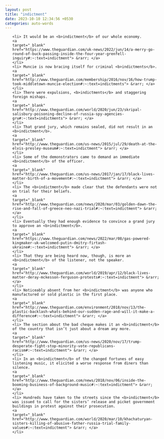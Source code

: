 ```yaml
---
layout: post
title: "indictment"
date: 2023-10-10 12:34:56 +0530
categories: auto-words
---
```

<ol>

    <li> It would be an <b>indictment</b> of our whole economy.
    <a 
    target="_blank" 
    href="https://www.theguardian.com/uk-news/2022/jun/14/a-merry-go-round-of-buck-passing-inside-the-four-year-grenfell-inquiry#:~:text=indictment"> &rarr; </a>
    </li>
    <li> Muncie is now bracing itself for criminal <b>indictments</b>.
    <a 
    target="_blank" 
    href="http://www.theguardian.com/membership/2016/nov/16/how-trump-took-middletown-muncie-election#:~:text=indictments"> &rarr; </a>
    </li>
    <li> There were expulsions, <b>indictments</b> and staggering foreign mishaps.
    <a 
    target="_blank" 
    href="http://www.theguardian.com/world/2020/jun/23/skripal-salisbury-poisoning-decline-of-russia-spy-agencies-gru#:~:text=indictments"> &rarr; </a>
    </li>
    <li> That grand jury, which remains sealed, did not result in an <b>indictment</b>.
    <a 
    target="_blank" 
    href="http://www.theguardian.com/us-news/2015/jul/29/death-at-the-elvis-presley-museum#:~:text=indictment"> &rarr; </a>
    </li>
    <li> Some of the demonstrators came to demand an immediate <b>indictment</b> of the officer.
    <a 
    target="_blank" 
    href="http://www.theguardian.com/us-news/2017/jan/17/black-lives-matter-birth-of-a-movement#:~:text=indictment"> &rarr; </a>
    </li>
    <li> The <b>indictment</b> made clear that the defendants were not on trial for their beliefs.
    <a 
    target="_blank" 
    href="http://www.theguardian.com/news/2020/mar/03/golden-dawn-the-rise-and-fall-of-greece-neo-nazi-trial#:~:text=indictment"> &rarr; </a>
    </li>
    <li> Eventually they had enough evidence to convince a grand jury to approve an <b>indictment</b>.
    <a 
    target="_blank" 
    href="https://www.theguardian.com/news/2022/mar/08/gas-powered-kingmaker-uk-welcomed-putin-dmitry-firtash-ukraine#:~:text=indictment"> &rarr; </a>
    </li>
    <li> That they are being heard now, though, is more an <b>indictment</b> of the listener, not the speaker.
    <a 
    target="_blank" 
    href="http://www.theguardian.com/world/2019/apr/12/black-lives-matter-deray-mckesson-ferguson-protests#:~:text=indictment"> &rarr; </a>
    </li>
    <li> Noticeably absent from her <b>indictment</b> was anyone who manufactured or sold plastic in the first place.
    <a 
    target="_blank" 
    href="http://www.theguardian.com/environment/2018/nov/13/the-plastic-backlash-whats-behind-our-sudden-rage-and-will-it-make-a-difference#:~:text=indictment"> &rarr; </a>
    </li>
    <li> The section about the bad cheque makes it an <b>indictment</b> of the country that isn’t just about a dream any more.
    <a 
    target="_blank" 
    href="http://www.theguardian.com/us-news/2020/nov/17/trump-desperate-fight-stop-minority-vote-republicans-racism#:~:text=indictment"> &rarr; </a>
    </li>
    <li> In an <b>indictment</b> of the changed fortunes of easy listening music, it elicited a worse response from diners than silence.
    <a 
    target="_blank" 
    href="http://www.theguardian.com/news/2018/nov/06/inside-the-booming-business-of-background-music#:~:text=indictment"> &rarr; </a>
    </li>
    <li> Hundreds have taken to the streets since the <b>indictment</b> was issued to call for the sisters’ release and picket government buildings in protest against their prosecution.
    <a 
    target="_blank" 
    href="http://www.theguardian.com/world/2020/mar/10/khachaturyan-sisters-killing-of-abusive-father-russia-trial-family-values#:~:text=indictment"> &rarr; </a>
    </li>
